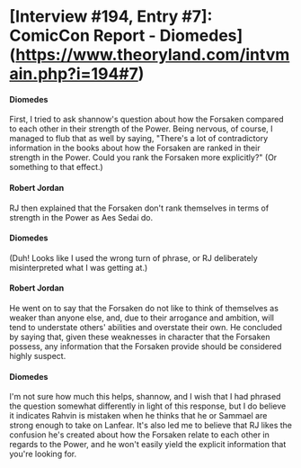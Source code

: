 # [Interview #194, Entry #7]: ComicCon Report - Diomedes](https://www.theoryland.com/intvmain.php?i=194#7)

#### Diomedes

First, I tried to ask shannow's question about how the Forsaken compared to each other in their strength of the Power. Being nervous, of course, I managed to flub that as well by saying, "There's a lot of contradictory information in the books about how the Forsaken are ranked in their strength in the Power. Could you rank the Forsaken more explicitly?" (Or something to that effect.)

#### Robert Jordan

RJ then explained that the Forsaken don't rank themselves in terms of strength in the Power as Aes Sedai do.

#### Diomedes

(Duh! Looks like I used the wrong turn of phrase, or RJ deliberately misinterpreted what I was getting at.)

#### Robert Jordan

He went on to say that the Forsaken do not like to think of themselves as weaker than anyone else, and, due to their arrogance and ambition, will tend to understate others' abilities and overstate their own. He concluded by saying that, given these weaknesses in character that the Forsaken possess, any information that the Forsaken provide should be considered highly suspect.

#### Diomedes

I'm not sure how much this helps, shannow, and I wish that I had phrased the question somewhat differently in light of this response, but I do believe it indicates Rahvin is mistaken when he thinks that he or Sammael are strong enough to take on Lanfear. It's also led me to believe that RJ likes the confusion he's created about how the Forsaken relate to each other in regards to the Power, and he won't easily yield the explicit information that you're looking for.

